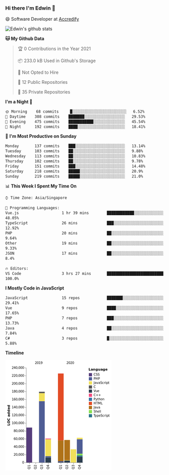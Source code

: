 ### Hi there I'm Edwin 👋


😄 Software Developer at [Accredify](https://accredify.io/)


![Edwin's github stats](https://github-readme-stats.vercel.app/api?username=edwinkkh&show_icons=true&count_private=true) 


<!--START_SECTION:waka-->
**🐱 My Github Data** 

> 🏆 0 Contributions in the Year 2021
 > 
> 📦 233.0 kB Used in Github's Storage 
 > 
> 🚫 Not Opted to Hire
 > 
> 📜 12 Public Repositories 
 > 
> 🔑 35 Private Repositories  
 > 
**I'm a Night 🦉** 

```text
🌞 Morning    68 commits     █░░░░░░░░░░░░░░░░░░░░░░░░   6.52% 
🌆 Daytime    308 commits    ███████░░░░░░░░░░░░░░░░░░   29.53% 
🌃 Evening    475 commits    ███████████░░░░░░░░░░░░░░   45.54% 
🌙 Night      192 commits    ████░░░░░░░░░░░░░░░░░░░░░   18.41%

```
📅 **I'm Most Productive on Sunday** 

```text
Monday       137 commits    ███░░░░░░░░░░░░░░░░░░░░░░   13.14% 
Tuesday      103 commits    ██░░░░░░░░░░░░░░░░░░░░░░░   9.88% 
Wednesday    113 commits    ██░░░░░░░░░░░░░░░░░░░░░░░   10.83% 
Thursday     102 commits    ██░░░░░░░░░░░░░░░░░░░░░░░   9.78% 
Friday       151 commits    ███░░░░░░░░░░░░░░░░░░░░░░   14.48% 
Saturday     218 commits    █████░░░░░░░░░░░░░░░░░░░░   20.9% 
Sunday       219 commits    █████░░░░░░░░░░░░░░░░░░░░   21.0%

```


📊 **This Week I Spent My Time On** 

```text
⌚︎ Time Zone: Asia/Singapore

💬 Programming Languages: 
Vue.js                   1 hr 39 mins        ████████████░░░░░░░░░░░░░   48.05% 
TypeScript               26 mins             ███░░░░░░░░░░░░░░░░░░░░░░   12.92% 
PHP                      20 mins             ██░░░░░░░░░░░░░░░░░░░░░░░   9.64% 
Other                    19 mins             ██░░░░░░░░░░░░░░░░░░░░░░░   9.33% 
JSON                     17 mins             ██░░░░░░░░░░░░░░░░░░░░░░░   8.4%

🔥 Editors: 
VS Code                  3 hrs 27 mins       █████████████████████████   100.0%

```

**I Mostly Code in JavaScript** 

```text
JavaScript               15 repos            ███████░░░░░░░░░░░░░░░░░░   29.41% 
Vue                      9 repos             ████░░░░░░░░░░░░░░░░░░░░░   17.65% 
PHP                      7 repos             ███░░░░░░░░░░░░░░░░░░░░░░   13.73% 
Java                     4 repos             ██░░░░░░░░░░░░░░░░░░░░░░░   7.84% 
C#                       3 repos             █░░░░░░░░░░░░░░░░░░░░░░░░   5.88%

```


**Timeline**

![Chart not found](https://raw.githubusercontent.com/edwinkkh/edwinkkh/master/charts/bar_graph.png) 


<!--END_SECTION:waka-->


<!--
**edwinkkh/edwinkkh** is a ✨ _special_ ✨ repository because its `README.md` (this file) appears on your GitHub profile.

Here are some ideas to get you started:
- 🔭 I’m currently working on projects related to
- 🌱 I’m currently learning ...
- 👯 I’m looking to collaborate on ...
📫 How to reach me: 
- 🤔 I’m looking for help with ...
- 💬 Ask me about ...
- ⚡ Fun fact: ...
-->
